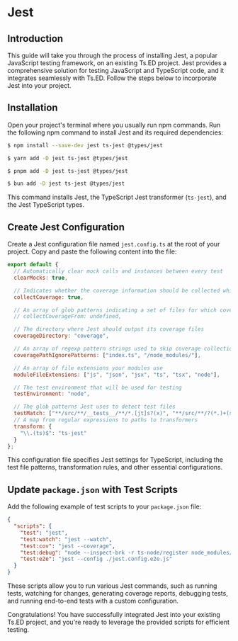 # Jest

## Introduction

This guide will take you through the process of installing Jest, a popular JavaScript testing framework, on an existing
Ts.ED project. Jest provides a comprehensive solution for testing JavaScript and TypeScript code, and it integrates
seamlessly with Ts.ED. Follow the steps below to incorporate Jest into your project.

## Installation

Open your project's terminal where you usually run npm commands.
Run the following npm command to install Jest and its required dependencies:

<Tabs class="-code">
  <Tab label="Npm">

```bash
$ npm install --save-dev jest ts-jest @types/jest
```

  </Tab>
  <Tab label="Yarn">

```bash
$ yarn add -D jest ts-jest @types/jest
```

  </Tab>
  <Tab label="PNPM">

```bash
$ pnpm add -D jest ts-jest @types/jest
```

  </Tab>
  <Tab label="Bun">

```bash
$ bun add -D jest ts-jest @types/jest
```

  </Tab>
</Tabs>

This command installs Jest, the TypeScript Jest transformer (`ts-jest`), and the Jest TypeScript types.

## Create Jest Configuration

Create a Jest configuration file named `jest.config.ts` at the root of your project. Copy and paste the following
content into the file:

```javascript
export default {
  // Automatically clear mock calls and instances between every test
  clearMocks: true,

  // Indicates whether the coverage information should be collected while executing the test
  collectCoverage: true,

  // An array of glob patterns indicating a set of files for which coverage information should be collected
  // collectCoverageFrom: undefined,

  // The directory where Jest should output its coverage files
  coverageDirectory: "coverage",

  // An array of regexp pattern strings used to skip coverage collection
  coveragePathIgnorePatterns: ["index.ts", "/node_modules/"],

  // An array of file extensions your modules use
  moduleFileExtensions: ["js", "json", "jsx", "ts", "tsx", "node"],

  // The test environment that will be used for testing
  testEnvironment: "node",

  // The glob patterns Jest uses to detect test files
  testMatch: ["**/src/**/__tests__/**/*.[jt]s?(x)", "**/src/**/?(*.)+(spec|test).[tj]s?(x)"],
  // A map from regular expressions to paths to transformers
  transform: {
    "\\.(ts)$": "ts-jest"
  }
};
```

This configuration file specifies Jest settings for TypeScript, including the test file patterns, transformation rules,
and other essential configurations.

## Update `package.json` with Test Scripts

Add the following example of test scripts to your `package.json` file:

```json
{
  "scripts": {
    "test": "jest",
    "test:watch": "jest --watch",
    "test:cov": "jest --coverage",
    "test:debug": "node --inspect-brk -r ts-node/register node_modules/.bin/jest --runInBand",
    "test:e2e": "jest --config ./jest.config.e2e.js"
  }
}
```

These scripts allow you to run various Jest commands, such as running tests, watching for changes, generating coverage
reports, debugging tests, and running end-to-end tests with a custom configuration.

Congratulations! You have successfully integrated Jest into your existing Ts.ED project, and you're ready to leverage
the provided scripts for efficient testing.
